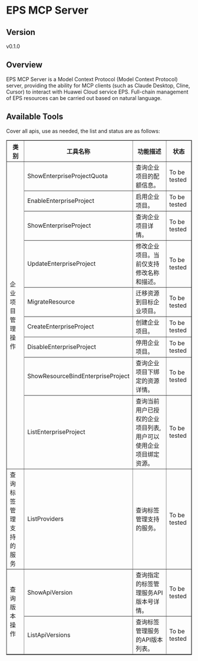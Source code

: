 # EPS MCP Server 


## Version
v0.1.0

## Overview

EPS MCP Server is a Model Context Protocol (Model Context Protocol) server, providing the ability for MCP clients (such as Claude Desktop, Cline, Cursor) to interact with Huawei Cloud service EPS. Full-chain management of EPS resources can be carried out based on natural language.

## Available Tools
Cover all apis, use as needed, the list and status are as follows:

<html>
    <head></head>
    <body>
        <table border="1" cellspacing="0" cellpadding="5">
            <tbody>
                <tr>
                    <th>类别</th>
                    <th>工具名称</th>
                    <th>功能描述</th>
                    <th>状态</th>
                </tr>
                <tr>
                    <td rowspan="9">企业项目管理操作</td>
                    <td>ShowEnterpriseProjectQuota</td>
                    <td>查询企业项目的配额信息。</td>
                    <td>To be tested</td>
                </tr>
                <tr>
                    <td>EnableEnterpriseProject</td>
                    <td>启用企业项目。</td>
                    <td>To be tested</td>
                </tr>
                <tr>
                    <td>ShowEnterpriseProject</td>
                    <td>查询企业项目详情。</td>
                    <td>To be tested</td>
                </tr>
                <tr>
                    <td>UpdateEnterpriseProject</td>
                    <td>修改企业项目。当前仅支持修改名称和描述。</td>
                    <td>To be tested</td>
                </tr>
                <tr>
                    <td>MigrateResource</td>
                    <td>迁移资源到目标企业项目。</td>
                    <td>To be tested</td>
                </tr>
                <tr>
                    <td>CreateEnterpriseProject</td>
                    <td>创建企业项目。</td>
                    <td>To be tested</td>
                </tr>
                <tr>
                    <td>DisableEnterpriseProject</td>
                    <td>停用企业项目。</td>
                    <td>To be tested</td>
                </tr>
                <tr>
                    <td>ShowResourceBindEnterpriseProject</td>
                    <td>查询企业项目下绑定的资源详情。</td>
                    <td>To be tested</td>
                </tr>
                <tr>
                    <td>ListEnterpriseProject</td>
                    <td>查询当前用户已授权的企业项目列表,用户可以使用企业项目绑定资源。</td>
                    <td>To be tested</td>
                </tr>
                <tr>
                    <td rowspan="1">查询标签管理支持的服务</td>
                    <td>ListProviders</td>
                    <td>查询标签管理支持的服务。</td>
                    <td>To be tested</td>
                </tr>
                <tr>
                    <td rowspan="2">查询版本操作</td>
                    <td>ShowApiVersion</td>
                    <td>查询指定的标签管理服务API版本号详情。</td>
                    <td>To be tested</td>
                </tr>
                <tr>
                    <td>ListApiVersions</td>
                    <td>查询标签管理服务的API版本列表。</td>
                    <td>To be tested</td>
                </tr>
            </tbody>
        </table>
    </body>
</html>
